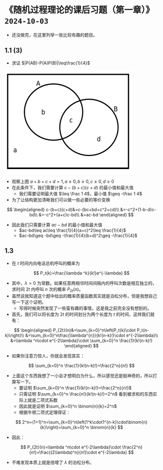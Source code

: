 # 《随机过程理论的课后习题（第一章）》`2024-10-03`

-  还没做完，在这里列举一些比较有趣的题目。

## 1.1 (3)

- 求证 $|P(AB)-P(A)P(B)|\leq\frac{1}{4}$

<img src="../../blob/img/2024-10-03_rand-ex-01.png">

- 观察上图 $a+b+c+d=1, a\geq 0, b\geq 0, c\geq 0, d\geq 0$
- 在此条件下，我们需要计算 $c-(b+c)(c+d)$ 的最小值和最大值
  - 我们需要证明最大值 $\leq \frac 1 4$，最小值 $\geq -\frac 1 4$
- 为了让结构更加清晰我们可以做一些必要的等价变换

$$
\begin{aligned}
c-(b+c)(c+d)&=c-(bc+bd+c^2+cd)\\
&=-c^2+(1-b-d)c-bd\\
&=-c^2+(a+c)c-bd\\
&=ac-bd
\end{aligned}
$$

- 因此我们只需要计算 $ac-bd$ 的最小值和最大值
  - $ac-bd\leq ac\leq \frac{1}{4}(a+c)^2\leq \frac{1}{4}$
  - $ac-bd\geq -bd\geq -\frac{1}{4}(b+d)^2\geq -\frac{1}{4}$

## 1.3

- 在 $t$ 时间内向电话总机呼叫的概率为

$$
P_t(k)=\frac{\lambda ^k}{k!}e^{-\lambda}
$$

- 其中，$\lambda>0$ 为常数。如果任意两相邻时间间隔内的呼叫次数是相互独立的，求时间 $2t$ 内呼叫 $n$ 次的概率 $P_{2t}(n)$。
- 虽然说我知道这个题中给出的概率质量函数其实就是泊松分布，但是我想自己写一下这个证明。
  - 写得时候突然发现了一些蛮有趣的事情，这是我之前完全没有想到的。
- 首先，我们可以将长度为 $2t$ 的时间划分为两个长度为 $t$ 的时间，这样我们就有：

$$
\begin{aligned}
P_{2t}(n)&=\sum_{k=0}^n\left(P_t(k)\cdot P_t(n-k)\right)\\
&=\sum_{k=0}^n\frac{\lambda^{n}}{k!(n-k)!}\cdot e^{-2\lambda}\\
&=\lambda ^n\cdot e^{-2\lambda}\cdot \sum_{k=0}^n \frac{1}{k!(n-k)!}
\end{aligned}
$$

- 如果你注意力惊人，你就会发现其实：

$$
\sum_{k=0}^n \frac{1}{k!(n-k)!}=\frac{2^n}{n!}
$$

- 上面这个东西我想了一小会才想明白为什么，所以感觉还是挺神奇的，所以打算写一下。
  - 要证明 $\sum_{k=0}^n \frac{1}{k!(n-k)!}=\frac{2^n}{n!}$
  - 只需证明 $\sum_{k=0}^n \frac{n!}{k!(n-k)!}=2^n$ 看到被求和的东西实际上就是二项式系数
  - 因此就是证明 $\sum_{k=0}^n \binom{n}{k}=2^n$
  - 根据牛顿二项式定理得证：

$$
2^n=(1+1)^n=\sum_{k=0}^n\left(1^k\cdot1^{n-k}\cdot\binom{n}{k}\right)=\sum_{k=0}^n \binom{n}{k}
$$

- 因此：

$$
P_{2t}(n)=\lambda ^n\cdot e^{-2\lambda}\cdot \frac{2^n}{n!}=\frac{(2\lambda)^n}{n!}\cdot e^{-2\lambda}
$$

- 不难发现本质上就是倍增了 $\lambda$ 的泊松分布。

